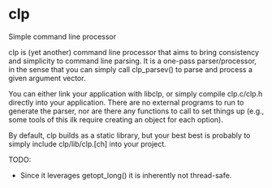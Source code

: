# clp
Simple command line processor

clp is (yet another) command line processor that aims to bring consistency and simplicity
to command line parsing.  It is a one-pass parser/processor, in the sense that you can
simply call clp_parsev() to parse and process a given argument vector.

You can either link your application with libclp, or simply compile clp.c/clp.h directly
into your application.  There are no external programs to run to generate the parser,
nor are there any functions to call to set things up (e.g., some tools of this ilk
require creating an object for each option).

By default, clp builds as a static library, but your best best is probably to simply
include clp/lib/clp.[ch] into your project.

TODO:
* Since it leverages getopt_long() it is inherently not thread-safe.
